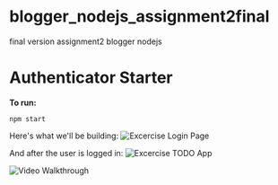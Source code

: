 # blogger_nodejs_assignment2final
final version assignment2 blogger nodejs


# Authenticator Starter

**To run:**
```
npm start
```

Here's what we'll be building:
![Excercise Login Page](http://i.imgur.com/00NLYJA.png)

And after the user is logged in:
![Excercise TODO App](http://i.imgur.com/8omW2kR.png)

![Video Walkthrough](blogger-assignment2.gif)

